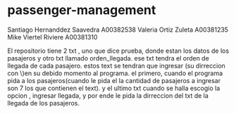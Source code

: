 # passenger-management

Santiago Hernanddez Saavedra A00382538
Valeria Ortiz Zuleta A00381235 
Mike Viertel Riviere  A00381310

El repositorio tiene 2 txt , uno que dice prueba, donde estan los datos de los pasajeros y otro txt llamado orden_llegada. ese txt tendra el orden de llegada de cada pasajero. estos text se tendran que ingresar (su dirreccion con \\)en su debido momento al programa. el primero, cuando el programa pida a los pasajeros(cuando le pida el la cantidad de pasajeros a ingresar son 7 los que contienen el text). y el ultimo txt cuando se halla escogio la opcion , ingresar llegada, y por ende le pida la dirreccion del txt de la llegada de los pasajeros.  
